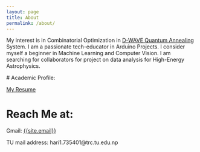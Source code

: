 ```yaml
---
layout: page
title: About
permalink: /about/
---
```

<p>
My interest is in Combinatorial Optimization in  <a href="https://www.dwavesys.com/" target="_blank">D-WAVE Quantum Annealing</a> System. I am a passionate tech-educator in Arduino Projects. I consider myself a beginner in Machine Learning and Computer Vision. I am searching for collaborators for project on data analysis for High-Energy Astrophysics. 
</p>
# Academic Profile:
<p> 
  <a href="https://hariramkrishna.github.io/CV_HRKG.pdf" target="_blank">My Resume</a>
 </p>



# Reach Me at:
Gmail: <a href="mailto:{{site.email}}?Subject=From Blog Site:">{{site.email}}</a>
<p>
TU mail address: hari1.735401@trc.tu.edu.np
  </p>
